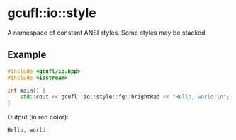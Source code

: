 # gcufl::io::style
A namespace of constant ANSI styles.
Some styles may be stacked.
## Example
```cpp
#include <gcufl/io.hpp>
#include <iostream>

int main() {
	std::cout << gcufl::io::style::fg::brightRed << "Hello, world!\n";
}
```
Output (in red color):
```
Hello, world!
```
